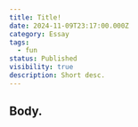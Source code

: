 ```yaml
---
title: Title!
date: 2024-11-09T23:17:00.000Z
category: Essay
tags:
  - fun
status: Published
visibility: true
description: Short desc.
---
```

## Body.
